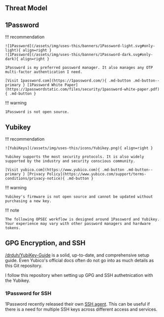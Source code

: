 ## Threat Model

## 1Password

!!! recommendation

    ![1Password](/assets/img/uses-this/banners/1Password-light.svg#only-light){ align=right }
    ![1Password](/assets/img/uses-this/banners/1Password-dark.svg#only-dark){ align=right }

    1Password is my preferred password manager. It also manages any OTP multi-factor authentication I need.

    [Visit 1password.com](https://1password.com/){ .md-button .md-button--primary } [1Password White Paper](https://1passwordstatic.com/files/security/1password-white-paper.pdf){ .md-button }

!!! warning

    1Password is not open source.

## Yubikey

!!! recommendation

    ![YubiKeys](/assets/img/uses-this/icons/Yubikey.png){ align=right }

    Yubikey supports the most security protocols. It is also widely supported by the industry and security conscious community.

    [Visit yubico.com](https://www.yubico.com){ .md-button .md-button--primary } [Privacy Policy](https://www.yubico.com/support/terms-conditions/privacy-notice){ .md-button }

!!! warning

    Yubikey's firmware is not open source and cannot be updated without purchasing a new key.

!!! note

    The following OPSEC workflow is designed around 1Password and Yubikey. Your experience may vary with other password managers and hardware tokens.

## GPG Encryption, and SSH

[/drduh/YubiKey-Guide](https://github.com/drduh/YubiKey-Guide) is a solid, up-to-date, and comprehensive setup guide. Even Yubico's official docs often do not go into as much details as this Git repository.

I follow this repository when setting up GPG and SSH authetnication with the Yubikey.

### 1Password for SSH

1Password recently released their own [SSH agent](https://developer.1password.com/docs/ssh). This can be useful if there is a need for multiple SSH keys across different access and services. 
